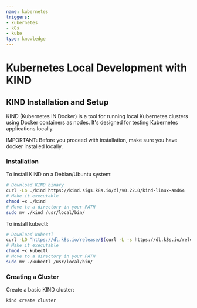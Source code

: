 ```yaml
---
name: kubernetes
triggers:
- kubernetes
- k8s
- kube
type: knowledge
---
```


# Kubernetes Local Development with KIND

## KIND Installation and Setup

KIND (Kubernetes IN Docker) is a tool for running local Kubernetes clusters using Docker containers as nodes. It's designed for testing Kubernetes applications locally.

IMPORTANT: Before you proceed with installation, make sure you have docker installed locally.

### Installation

To install KIND on a Debian/Ubuntu system:

```bash
# Download KIND binary
curl -Lo ./kind https://kind.sigs.k8s.io/dl/v0.22.0/kind-linux-amd64
# Make it executable
chmod +x ./kind
# Move to a directory in your PATH
sudo mv ./kind /usr/local/bin/
```

To install kubectl:

```bash
# Download kubectl
curl -LO "https://dl.k8s.io/release/$(curl -L -s https://dl.k8s.io/release/stable.txt)/bin/linux/amd64/kubectl"
# Make it executable
chmod +x kubectl
# Move to a directory in your PATH
sudo mv ./kubectl /usr/local/bin/
```

### Creating a Cluster

Create a basic KIND cluster:

```bash
kind create cluster
```